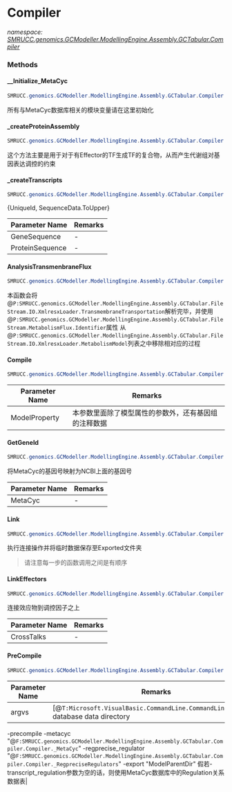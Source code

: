 ﻿# Compiler
_namespace: [SMRUCC.genomics.GCModeller.ModellingEngine.Assembly.GCTabular.Compiler](./index.md)_





### Methods

#### __Initialize_MetaCyc
```csharp
SMRUCC.genomics.GCModeller.ModellingEngine.Assembly.GCTabular.Compiler.Compiler.__Initialize_MetaCyc(SMRUCC.genomics.Assembly.MetaCyc.File.FileSystem.DatabaseLoadder)
```
所有与MetaCyc数据库相关的模块变量请在这里初始化

#### _createProteinAssembly
```csharp
SMRUCC.genomics.GCModeller.ModellingEngine.Assembly.GCTabular.Compiler.Compiler._createProteinAssembly(Microsoft.VisualBasic.Language.List{SMRUCC.genomics.GCModeller.ModellingEngine.Assembly.GCTabular.FileStream.Regulator}@,Microsoft.VisualBasic.Dictionary{SMRUCC.genomics.GCModeller.ModellingEngine.Assembly.GCTabular.FileStream.Metabolite}@)
```
这个方法主要是用于对于有Effector的TF生成TF的复合物，从而产生代谢组对基因表达调控的约束

#### _createTranscripts
```csharp
SMRUCC.genomics.GCModeller.ModellingEngine.Assembly.GCTabular.Compiler.Compiler._createTranscripts(System.Collections.Generic.KeyValuePair{System.String,System.String}[],System.Collections.Generic.KeyValuePair{System.String,System.String}[])
```
{UniqueId, SequenceData.ToUpper}

|Parameter Name|Remarks|
|--------------|-------|
|GeneSequence|-|
|ProteinSequence|-|


#### AnalysisTransmenbraneFlux
```csharp
SMRUCC.genomics.GCModeller.ModellingEngine.Assembly.GCTabular.Compiler.Compiler.AnalysisTransmenbraneFlux
```
本函数会将@``P:SMRUCC.genomics.GCModeller.ModellingEngine.Assembly.GCTabular.FileStream.IO.XmlresxLoader.TransmembraneTransportation``解析完毕，并使用@``P:SMRUCC.genomics.GCModeller.ModellingEngine.Assembly.GCTabular.FileStream.MetabolismFlux.Identifier``属性
 从@``P:SMRUCC.genomics.GCModeller.ModellingEngine.Assembly.GCTabular.FileStream.IO.XmlresxLoader.MetabolismModel``列表之中移除相对应的过程

#### Compile
```csharp
SMRUCC.genomics.GCModeller.ModellingEngine.Assembly.GCTabular.Compiler.Compiler.Compile(Microsoft.VisualBasic.CommandLine.CommandLine)
```


|Parameter Name|Remarks|
|--------------|-------|
|ModelProperty|本参数里面除了模型属性的参数外，还有基因组的注释数据|


#### GetGeneId
```csharp
SMRUCC.genomics.GCModeller.ModellingEngine.Assembly.GCTabular.Compiler.Compiler.GetGeneId(SMRUCC.genomics.Assembly.MetaCyc.File.FileSystem.DatabaseLoadder)
```
将MetaCyc的基因号映射为NCBI上面的基因号

|Parameter Name|Remarks|
|--------------|-------|
|MetaCyc|-|


#### Link
```csharp
SMRUCC.genomics.GCModeller.ModellingEngine.Assembly.GCTabular.Compiler.Compiler.Link
```
执行连接操作并将临时数据保存至Exported文件夹
> 请注意每一步的函数调用之间是有顺序

#### LinkEffectors
```csharp
SMRUCC.genomics.GCModeller.ModellingEngine.Assembly.GCTabular.Compiler.Compiler.LinkEffectors(Microsoft.VisualBasic.Data.csv.DocumentStream.File)
```
连接效应物到调控因子之上

|Parameter Name|Remarks|
|--------------|-------|
|CrossTalks|-|


#### PreCompile
```csharp
SMRUCC.genomics.GCModeller.ModellingEngine.Assembly.GCTabular.Compiler.Compiler.PreCompile(Microsoft.VisualBasic.CommandLine.CommandLine)
```


|Parameter Name|Remarks|
|--------------|-------|
|argvs|[@``T:Microsoft.VisualBasic.CommandLine.CommandLine``[MetaCyc database data directory|Export directory|RegpreciseRegulators]] -
 -precompile -metacyc "@``F:SMRUCC.genomics.GCModeller.ModellingEngine.Assembly.GCTabular.Compiler.Compiler._MetaCyc``" -regprecise_regulator "@``F:SMRUCC.genomics.GCModeller.ModellingEngine.Assembly.GCTabular.Compiler.Compiler._RegpreciseRegulators``" -export "ModelParentDir"
 假若-transcript_regulation参数为空的话，则使用MetaCyc数据库中的Regulation关系数据表|




